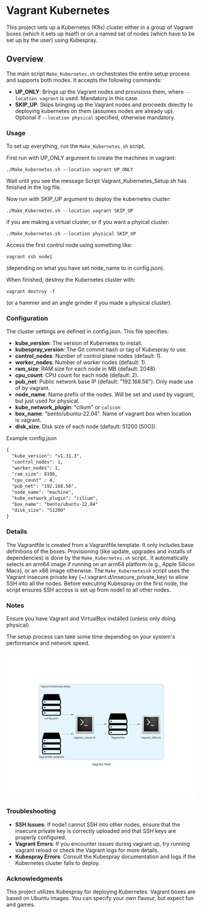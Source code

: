 # Vagrant Kubernetes
This project sets up a Kubernetes (K8s) cluster either in a group of Vagrant boxes (which it sets up itself) or on a named set of nodes (which have to be set up by the user) using Kubespray.

## Overview
The main script `Make_Kubernetes.sh` orchestrates the entire setup process and supports both modes. It accepts the following commands:

- **UP_ONLY**: Brings up the Vagrant nodes and provisions them, where `--location vagrant` is used. Mandatory in this case.
- **SKIP_UP**: Skips bringing up the Vagrant nodes and proceeds directly to deploying kubernetes on them (assumes nodes are already up). Optional if `--location physical` specified, otherwise mandatory.

### Usage
To set up everything, run the `Make_Kubernetes.sh` script. 

First run with UP_ONLY argument to create the machines in vagrant:

```
./Make_kubernetes.sh --location vagrant UP_ONLY
```
Wait until you see the message Script Vagrant_Kubernetes_Setup.sh has finished in the log file.

Now run with SKIP_UP argument to deploy the kubernetes cluster:

```
./Make_Kubernetes.sh --location vagrant SKIP_UP
```

if  you are making a virtual cluster, or if you want a phyical cluster:

```
./Make_Kubernetes.sh --location physical SKIP_UP
```

Access the first control node using something like:

```
vagrant ssh node1
```

(depending on what you have set node_name to in config.json).

When finished, destroy the Kubernetes cluster with:

```
vagrant destroy -f
```

(or a hammer and an angle grinder if you made a physical cluster).

### Configuration
The cluster settings are defined in config.json. This file specifies:

- **kube_version**: The version of Kubernetes to install.
- **kubespray_version**: The Git commit hash or tag of Kubespray to use.
- **control_nodes**: Number of control plane nodes (default: 1).
- **worker_nodes**: Number of worker nodes (default: 1).
- **ram_size**: RAM size for each node in MB (default: 2048).
- **cpu_count**: CPU count for each node (default: 2).
- **pub_net**: Public network base IP (default: "192.168.56"). Only made use of by vagrant.
- **node_name**: Name prefix of the nodes. Will be set and used by vagrant, but just used for physical.
- **kube_network_plugin**: "cilium" or `calicon`
- **box_name**: "bento/ubuntu-22.04". Name of vagrant box when location is vagrant.
- **disk_size**: Disk size of each node (default: 51200 [50G]).

Example config.json
```
{
  "kube_version": "v1.31.3",
  "control_nodes": 1,
  "worker_nodes": 1,
  "ram_size": 8196,
  "cpu_count" : 4,
  "pub_net": "192.168.56",
  "node_name": "machine",
  "kube_network_plugin": "cilium",
  "box_name": "bento/ubuntu-22.04"
  "disk_size": "51200"
}
```

### Details
The Vagrantfile is created from a Vagrantfile.template. It only includes base definitions of the boxes. Provisioning (like update, upgrades and installs of dependencies) is done by the `Make_Kubernetes.sh` script..
It automatically selects an arm64 image if running on an arm64 platform (e.g., Apple Silicon Macs), or an x86 image otherwise.
The `Make_Kubernetessh` script uses the Vagrant insecure private key (~/.vagrant.d/insecure_private_key) to allow SSH into all the nodes.
Before executing Kubespray on the first node, the script ensures SSH access is set up from node1 to all other nodes.

### Notes
Ensure you have Vagrant and VirtualBox installed (unless only doing physical)

The setup process can take some time depending on your system's performance and network speed.

![Kubernetes Diagram](./diagrams/k8s.png)

### Troubleshooting
- **SSH Issues**: If node1 cannot SSH into other nodes, ensure that the insecure private key is correctly uploaded and that SSH keys are properly configured.
- **Vagrant Errors**: If you encounter issues during vagrant up, try running vagrant reload or check the Vagrant logs for more details.
- **Kubespray Errors**: Consult the Kubespray documentation and logs if the Kubernetes cluster fails to deploy.

### Acknowledgments
This project utilizes Kubespray for deploying Kubernetes.
Vagrant boxes are based on Ubuntu images. You can specify your own flavour, but expect fun and games.
